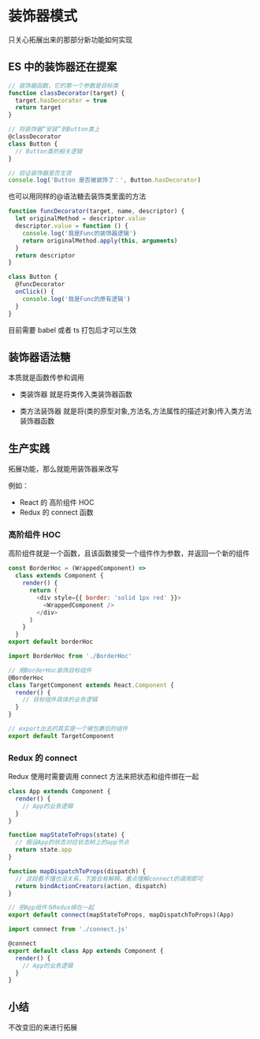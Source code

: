# 装饰器模式

只关心拓展出来的那部分新功能如何实现

## ES 中的装饰器还在提案

```js
// 装饰器函数，它的第一个参数是目标类
function classDecorator(target) {
  target.hasDecorator = true
  return target
}

// 将装饰器“安装”到Button类上
@classDecorator
class Button {
  // Button类的相关逻辑
}

// 验证装饰器是否生效
console.log('Button 是否被装饰了：', Button.hasDecorator)
```

也可以用同样的@语法糖去装饰类里面的方法

```js
function funcDecorator(target, name, descriptor) {
  let originalMethod = descriptor.value
  descriptor.value = function () {
    console.log('我是Func的装饰器逻辑')
    return originalMethod.apply(this, arguments)
  }
  return descriptor
}

class Button {
  @funcDecorator
  onClick() {
    console.log('我是Func的原有逻辑')
  }
}
```

目前需要 babel 或者 ts 打包后才可以生效

## 装饰器语法糖

本质就是函数传参和调用

- 类装饰器 就是将类传入类装饰器函数

- 类方法装饰器 就是将(类的原型对象,方法名,方法属性的描述对象)传入类方法装饰器函数

## 生产实践

拓展功能，那么就能用装饰器来改写

例如：

- React 的 高阶组件 HOC
- Redux 的 connect 函数

### 高阶组件 HOC

高阶组件就是一个函数，且该函数接受一个组件作为参数，并返回一个新的组件

```js
const BorderHoc = (WrappedComponent) =>
  class extends Component {
    render() {
      return (
        <div style={{ border: 'solid 1px red' }}>
          <WrappedComponent />
        </div>
      )
    }
  }
export default borderHoc
```

```js
import BorderHoc from './BorderHoc'

// 用BorderHoc装饰目标组件
@BorderHoc
class TargetComponent extends React.Component {
  render() {
    // 目标组件具体的业务逻辑
  }
}

// export出去的其实是一个被包裹后的组件
export default TargetComponent
```

### Redux 的 connect

Redux 使用时需要调用 connect 方法来把状态和组件绑在一起

```js
class App extends Component {
  render() {
    // App的业务逻辑
  }
}

function mapStateToProps(state) {
  // 假设App的状态对应状态树上的app节点
  return state.app
}

function mapDispatchToProps(dispatch) {
  // 这段看不懂也没关系，下面会有解释。重点理解connect的调用即可
  return bindActionCreators(action, dispatch)
}

// 把App组件与Redux绑在一起
export default connect(mapStateToProps, mapDispatchToProps)(App)
```

```js
import connect from './connect.js'

@connect
export default class App extends Component {
  render() {
    // App的业务逻辑
  }
}
```

## 小结

不改变旧的来进行拓展

